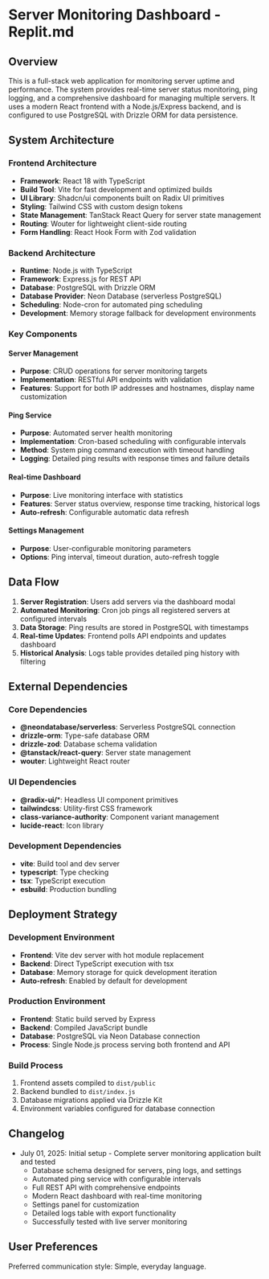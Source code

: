 # Server Monitoring Dashboard - Replit.md

## Overview

This is a full-stack web application for monitoring server uptime and performance. The system provides real-time server status monitoring, ping logging, and a comprehensive dashboard for managing multiple servers. It uses a modern React frontend with a Node.js/Express backend, and is configured to use PostgreSQL with Drizzle ORM for data persistence.

## System Architecture

### Frontend Architecture
- **Framework**: React 18 with TypeScript
- **Build Tool**: Vite for fast development and optimized builds
- **UI Library**: Shadcn/ui components built on Radix UI primitives
- **Styling**: Tailwind CSS with custom design tokens
- **State Management**: TanStack React Query for server state management
- **Routing**: Wouter for lightweight client-side routing
- **Form Handling**: React Hook Form with Zod validation

### Backend Architecture
- **Runtime**: Node.js with TypeScript
- **Framework**: Express.js for REST API
- **Database**: PostgreSQL with Drizzle ORM
- **Database Provider**: Neon Database (serverless PostgreSQL)
- **Scheduling**: Node-cron for automated ping scheduling
- **Development**: Memory storage fallback for development environments

### Key Components

#### Server Management
- **Purpose**: CRUD operations for server monitoring targets
- **Implementation**: RESTful API endpoints with validation
- **Features**: Support for both IP addresses and hostnames, display name customization

#### Ping Service
- **Purpose**: Automated server health monitoring
- **Implementation**: Cron-based scheduling with configurable intervals
- **Method**: System ping command execution with timeout handling
- **Logging**: Detailed ping results with response times and failure details

#### Real-time Dashboard
- **Purpose**: Live monitoring interface with statistics
- **Features**: Server status overview, response time tracking, historical logs
- **Auto-refresh**: Configurable automatic data refresh

#### Settings Management
- **Purpose**: User-configurable monitoring parameters
- **Options**: Ping interval, timeout duration, auto-refresh toggle

## Data Flow

1. **Server Registration**: Users add servers via the dashboard modal
2. **Automated Monitoring**: Cron job pings all registered servers at configured intervals
3. **Data Storage**: Ping results are stored in PostgreSQL with timestamps
4. **Real-time Updates**: Frontend polls API endpoints and updates dashboard
5. **Historical Analysis**: Logs table provides detailed ping history with filtering

## External Dependencies

### Core Dependencies
- **@neondatabase/serverless**: Serverless PostgreSQL connection
- **drizzle-orm**: Type-safe database ORM
- **drizzle-zod**: Database schema validation
- **@tanstack/react-query**: Server state management
- **wouter**: Lightweight React router

### UI Dependencies
- **@radix-ui/***: Headless UI component primitives
- **tailwindcss**: Utility-first CSS framework
- **class-variance-authority**: Component variant management
- **lucide-react**: Icon library

### Development Dependencies
- **vite**: Build tool and dev server
- **typescript**: Type checking
- **tsx**: TypeScript execution
- **esbuild**: Production bundling

## Deployment Strategy

### Development Environment
- **Frontend**: Vite dev server with hot module replacement
- **Backend**: Direct TypeScript execution with tsx
- **Database**: Memory storage for quick development iteration
- **Auto-refresh**: Enabled by default for development

### Production Environment
- **Frontend**: Static build served by Express
- **Backend**: Compiled JavaScript bundle
- **Database**: PostgreSQL via Neon Database connection
- **Process**: Single Node.js process serving both frontend and API

### Build Process
1. Frontend assets compiled to `dist/public`
2. Backend bundled to `dist/index.js`
3. Database migrations applied via Drizzle Kit
4. Environment variables configured for database connection

## Changelog
- July 01, 2025: Initial setup - Complete server monitoring application built and tested
  - Database schema designed for servers, ping logs, and settings
  - Automated ping service with configurable intervals
  - Full REST API with comprehensive endpoints
  - Modern React dashboard with real-time monitoring
  - Settings panel for customization
  - Detailed logs table with export functionality
  - Successfully tested with live server monitoring

## User Preferences

Preferred communication style: Simple, everyday language.